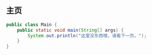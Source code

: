 ## 主页<!-- {docsify-ignore} -->

<!-- !> 这里没东西，请看下一页 -->

```java
public class Main {
    public static void main(String[] args) {
        System.out.println("这里没东西哦，请看下一页。");
    }
}
```
